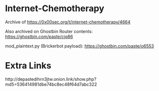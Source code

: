 # Internet-Chemotherapy
Archive of https://0x00sec.org/t/internet-chemotherapy/4664


Also archived on Ghostbin
Router contents: https://ghostbin.com/paste/cjq86

mod_plaintext.py (Brickerbot payload): https://ghostbin.com/paste/o6553


<h1>Extra Links</h1>
http://depastedihrn3jtw.onion.link/show.php?md5=536414981dbe74bc8ec48f64d7abc322
